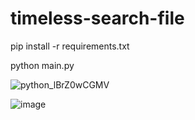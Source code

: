 # timeless-search-file

 pip install -r requirements.txt
 
 python main.py
 
 ![python_lBrZ0wCGMV](https://user-images.githubusercontent.com/53502156/177219277-c70b52a9-d123-4895-9d3f-cfcf3221d5fb.gif)

 ![image](https://user-images.githubusercontent.com/53502156/177218592-7819502f-890c-4fee-aae7-6d8d2d1fede3.png)
